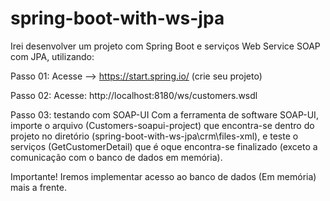 # spring-boot-with-ws-jpa
Irei desenvolver um projeto com Spring Boot e serviços Web Service SOAP com JPA, utilizando:

Passo 01: Acesse     -->   https://start.spring.io/   (crie seu projeto)


Passo 02: Acesse: http://localhost:8180/ws/customers.wsdl

Passo 03: testando com SOAP-UI
Com a ferramenta de software SOAP-UI, importe o arquivo (Customers-soapui-project) 
que encontra-se dentro do projeto no diretório
(spring-boot-with-ws-jpa\crm\files-xml), e teste o serviços (GetCustomerDetail) que é oque 
encontra-se finalizado (exceto a comunicação com o banco de dados em memória).

Importante!
Iremos implementar acesso ao banco de dados (Em memória) mais a frente.



